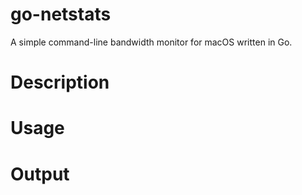 # go-netstats
A simple command-line bandwidth monitor for macOS written in Go.
# Description
# Usage
# Output
